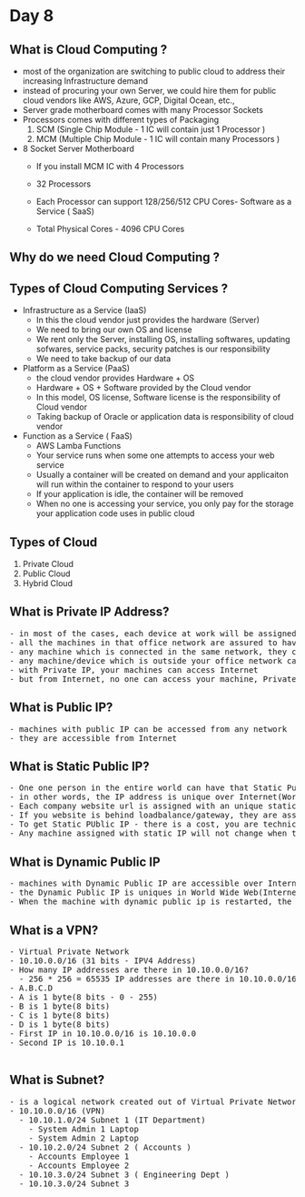 # Day 8

## What is Cloud Computing ?
- most of the organization are switching to public cloud to address their increasing Infrastructure demand
- instead of procuring your own Server, we could hire them for public cloud vendors like AWS, Azure, GCP, Digital Ocean, etc.,
- Server grade motherboard comes with many Processor Sockets
- Processors comes with different types of Packaging
  1. SCM (Single Chip Module - 1 IC will contain just 1 Processor )
  2. MCM (Multiple Chip Module - 1 IC will contain many Processors )
- 8 Socket Server Motherboard
  - If you install MCM IC with 4 Processors
  - 32 Processors
  - Each Processor can support 128/256/512 CPU Cores- Software as a Service ( SaaS)

  - Total Physical Cores - 4096 CPU Cores
## Why do we need Cloud Computing ?

## Types of Cloud Computing Services ?
- Infrastructure as a Service (IaaS)
   - In this the cloud vendor just provides the hardware (Server)
   - We need to bring our own OS and license
   - We rent only the Server, installing OS, installing softwares, updating sofwares, service packs, security patches is our responsibility
   - We need to take backup of our data
- Platform as a Service (PaaS)
   - the cloud vendor provides Hardware + OS
  - Hardware + OS + Software provided by the Cloud vendor
  - In this model, OS license, Software license is the responsibility of Cloud vendor
  - Taking backup of Oracle or application data is responsibility of cloud vendor  
- Function as a Service ( FaaS)
  - AWS Lamba Functions
  - Your service runs when some one attempts to access your web service
  - Usually a container will be created on demand and your applicaiton will run within the container to respond to your users
  - If your application is idle, the container will be removed
  - When no one is accessing your service, you only pay for the storage your application code uses in public cloud

## Types of Cloud
1. Private Cloud
2. Public Cloud
3. Hybrid Cloud

## What is Private IP Address?
<pre>
- in most of the cases, each device at work will be assigned a Private IP address which is unique within your office network
- all the machines in that office network are assured to have an unique ip
- any machine which is connected in the same network, they can ping each other
- any machine/device which is outside your office network can't communication(ping) with the machines connected to your office network
- with Private IP, your machines can access Internet
- but from Internet, no one can access your machine, Private IP secures your machines
</pre>

## What is Public IP?
<pre>
- machines with public IP can be accessed from any network
- they are accessible from Internet
</pre>

## What is Static Public IP?
<pre>
- One one person in the entire world can have that Static Public IP
- in other words, the IP address is unique over Internet(Word wide web)
- Each company website url is assigned with an unique static Public IP
- If you website is behind loadbalance/gateway, they are assigned with Static
- To get Static PUblic IP - there is a cost, you are technically buying that Static Public IP
- Any machine assigned with static IP will not change when the laptop/desktop/worstation/server is rebooted
</pre>

## What is Dynamic Public IP
<pre>
- machines with Dynamic Public IP are accessible over Internet
- the Dynamic Public IP is uniques in World Wide Web(Internet)
- When the machine with dynamic public ip is restarted, the IP will change
</pre>

## What is a VPN?
<pre>
- Virtual Private Network
- 10.10.0.0/16 (31 bits - IPV4 Address)
- How many IP addresses are there in 10.10.0.0/16?
  - 256 * 256 = 65535 IP addresses are there in 10.10.0.0/16 network
- A.B.C.D
- A is 1 byte(8 bits - 0 - 255)
- B is 1 byte(8 bits)
- C is 1 byte(8 bits)
- D is 1 byte(8 bits)
- First IP in 10.10.0.0/16 is 10.10.0.0
- Second IP is 10.10.0.1
  
</pre>

## What is Subnet?
<pre>
- is a logical network created out of Virtual Private Network
- 10.10.0.0/16 (VPN)
  - 10.10.1.0/24 Subnet 1 (IT Department)
    - System Admin 1 Laptop
    - System Admin 2 Laptop
  - 10.10.2.0/24 Subnet 2 ( Accounts )
    - Accounts Employee 1
    - Accounts Employee 2
  - 10.10.3.0/24 Subnet 3 ( Engineering Dept )
  - 10.10.3.0/24 Subnet 3
</pre>

